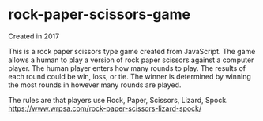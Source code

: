 # rock-paper-scissors-game

Created in 2017

This is a rock paper scissors type game created from JavaScript. The game allows a human to play a version of rock paper scissors 
against a computer player. The human player enters how many rounds to play. The results of each round could be win, loss, or tie. The winner is determined by winning the most rounds in 
however many rounds are played. 

The rules are that players use Rock, Paper, Scissors, Lizard, Spock. https://www.wrpsa.com/rock-paper-scissors-lizard-spock/
